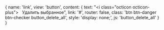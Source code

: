 {
     name: 'link',
     view: 'button',
     content: {
         text: "<i class=\"octicon octicon-plus\"></i>&nbsp;&nbsp; Удалить выбранное",
         link: '#',
         router: false,
         class: 'btn btn-danger btn-checker button_delete_all',
         style: 'display: none;',
         js: 'button_delete_all'
     }
}